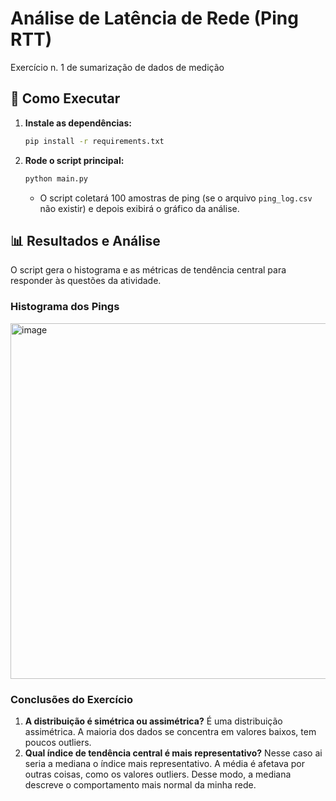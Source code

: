 # Análise de Latência de Rede (Ping RTT)

 Exercício n. 1 de sumarização de dados de medição

## 🚀 Como Executar

1.  **Instale as dependências:**
    ```bash
    pip install -r requirements.txt
    ```

2.  **Rode o script principal:**
    ```bash
    python main.py
    ```
    - O script coletará 100 amostras de ping (se o arquivo `ping_log.csv` não existir) e depois exibirá o gráfico da análise.

## 📊 Resultados e Análise

O script gera o histograma e as métricas de tendência central para responder às questões da atividade.

### Histograma dos Pings
<img width="922" height="569" alt="image" src="https://github.com/user-attachments/assets/134d2a27-7276-49a5-8425-78da6280943a" />


### Conclusões do Exercício

1.  **A distribuição é simétrica ou assimétrica?**
    É uma distribuição assimétrica. A maioria dos dados se concentra em valores baixos, tem poucos outliers. 
2.  **Qual índice de tendência central é mais representativo?**
    Nesse caso ai seria a mediana o índice mais representativo. A média é afetava por outras coisas, como os valores outliers. Desse modo, a mediana descreve o comportamento mais normal da minha rede.
